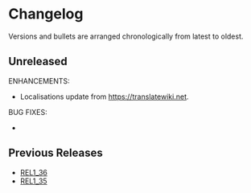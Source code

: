 # Changelog

Versions and bullets are arranged chronologically from latest to oldest.

## Unreleased

ENHANCEMENTS:

- Localisations update from https://translatewiki.net.

BUG FIXES:

-

## Previous Releases

- [REL1_36](https://github.com/femiwiki/UnifiedExtensionForFemiwiki/blob/REL1_36/CHANGELOG.md)
- [REL1_35](https://github.com/femiwiki/UnifiedExtensionForFemiwiki/blob/REL1_35/CHANGELOG.md)
